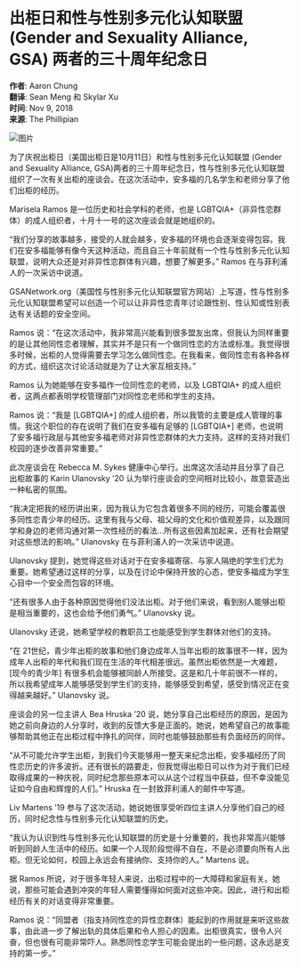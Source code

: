 # 出柜日和性与性别多元化认知联盟 (Gender and Sexuality Alliance, GSA) 两者的三十周年纪念日

**作者**: Aaron Chung  
**翻译**: Sean Meng 和 Skylar Xu  
**时间**: Nov 9, 2018  
**来源**: The Phillipian

![图片](https://phillipian.net/wp-content/uploads/2023/05/cropped-Arkay-AD.png)

为了庆祝出柜日（美国出柜日是10月11日）和性与性别多元化认知联盟 (Gender and Sexuality Alliance, GSA)两者的三十周年纪念日，性与性别多元化认知联盟组织了一次有关出柜的座谈会。在这次活动中，安多福的几名学生和老师分享了他们出柜的经历。

Marisela Ramos 是一位历史和社会学科的老师，也是 LGBTQIA+（非异性恋群体）的成人组织者，十月十一号的这次座谈会就是她组织的。

“我们分享的故事越多，接受的人就会越多，安多福的环境也会逐渐变得包容。我们在安多福能够有像今天这种活动，而且自三十年前就有一个性与性别多元化认知联盟，说明大众还是对非异性恋群体有兴趣，想要了解更多。” Ramos 在与菲利浦人的一次采访中说道。

GSANetwork.org（美国性与性别多元化认知联盟官方网站）上写道，性与性别多元化认知联盟希望可以创造一个可以让非异性恋青年讨论跟性别、性认知或性别表达有关话题的安全空间。

Ramos 说：“在这次活动中，我非常高兴能看到很多盟友出席，但我认为同样重要的是让其他同性恋者理解，其实并不是只有一个做同性恋的方法或标准。我觉得很多时候，出柜的人觉得需要去学习怎么做同性恋。在我看来，做同性恋有各种各样的方式，组织这次讨论活动就是为了让大家互相支持。”

Ramos 认为她能够在安多福作一位同性恋的老师，以及 LGBTQIA+ 的成人组织者，这两点都表明学校管理部门对同性恋老师和学生的支持。

Ramos 说：“我是 \[LGBTQIA+\] 的成人组织者，所以我管的主要是成人管理的事情。我这个职位的存在说明了我们在安多福有足够的 \[LGBTQIA+\] 老师，也说明了安多福行政层与其他安多福老师对非异性恋群体的大力支持。这样的支持对我们校园的逐步改善非常重要。”

此次座谈会在 Rebecca M. Sykes 健康中心举行。出席这次活动并且分享了自己出柜故事的 Karin Ulanovsky ’20 认为举行座谈会的空间相对比较小，故意营造出一种私密的氛围。

“我决定把我的经历讲出来，因为我认为它包含着很多不同的经历，可能会覆盖很多同性恋青少年的经历。这里有我与父母、祖父母的文化和价值观差异，以及跟同学和身边的老师沟通对第一次性经历的看法…所有这些因素加起来，还有社会期望对这些想法的影响。” Ulanovsky 在与菲利浦人的一次采访中说道。

Ulanovsky 提到，她觉得这些对话对于在安多福寄宿、与家人隔绝的学生们尤为重要。她希望通过这样的分享，以及在讨论中保持开放的心态，使安多福成为学生心目中一个安全而包容的环境。

“还有很多人由于各种原因觉得他们没法出柜。对于他们来说，看到别人能够出柜是相当重要的，这也会给予他们勇气。” Ulanovsky 说。

Ulanovsky 还说，她希望学校的教职员工也能感受到学生群体对他们的支持。

“在 21世纪，青少年出柜的故事和他们身边成年人当年出柜的故事很不一样，因为成年人出柜的年代和我们现在生活的年代相差很远。虽然出柜依然是一大难题，\[现今的青少年\] 有很多机会能够被同龄人所接受。这是和几十年前很不一样的，所以我希望成年人能够感受到学生们的支持，能够感受到希望，感受到情况正在变得越来越好。” Ulanovsky 说。

座谈会的另一位主讲人 Bea Hruska ’20 说，她分享自己出柜经历的原因，是因为她之前向身边的人分享时，收到的反馈大多是正面的。她说，她希望自己的故事能够帮助其他正在出柜过程中挣扎的同伴，同时也能够鼓励那些有负面经历的同伴。

“从不可能允许学生出柜，到我们今天能够用一整天来纪念出柜，安多福经历了同性恋历史的许多波折。还有很长的路要走，但我觉得出柜日可以作为对于我们已经取得成果的一种庆祝，同时纪念那些原本可以从这个过程当中获益，但不幸没能见证如今自由和辉煌的人们。” Hruska 在一封致菲利浦人的邮件中写道。

Liv Martens ’19 参与了这次活动，她说她很享受听四位主讲人分享他们自己的经历，同时纪念性与性别多元化认知联盟的历史。

“我认为认识到性与性别多元化认知联盟的历史是十分重要的，我也非常高兴能够听到同龄人生活中的经历。如果一个人现阶段觉得不自在，不是必须要向所有人出柜。但无论如何，校园上永远会有接纳你、支持你的人。” Martens 说。

据 Ramos 所说，对于很多年轻人来说，出柜过程中的一大障碍和家庭有关。她说，那些可能会遇到冲突的年轻人需要懂得如何面对这些冲突。因此，进行和出柜经历有关的对话变得非常重要。

Ramos 说：“同盟者（指支持同性恋的异性恋群体）能起到的作用就是来听这些故事，由此进一步了解出轨的具体后果和令人担心的因素。出柜很真实，很令人兴奋，但也很有可能非常吓人。熟悉同性恋学生可能会提出的一些问题，这永远是支持的第一步。”